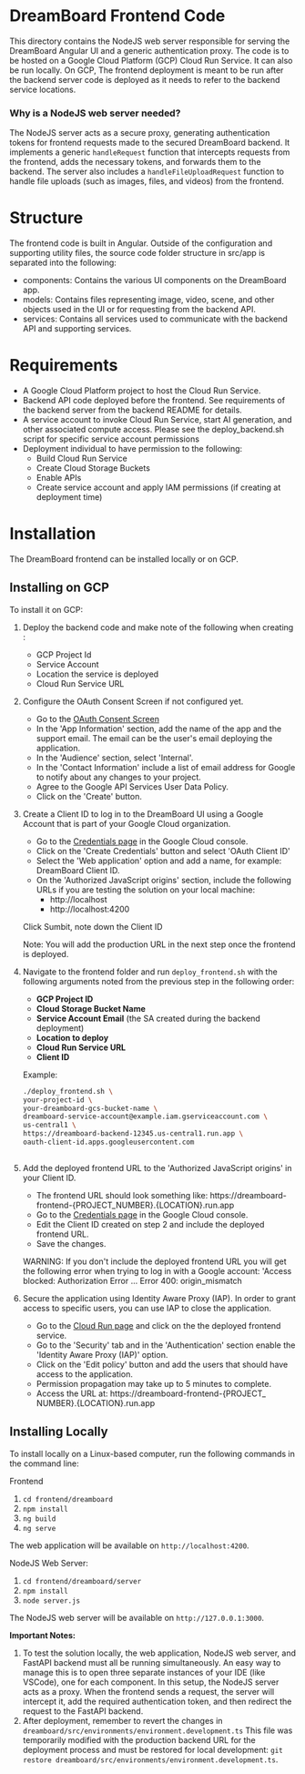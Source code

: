 # DreamBoard Frontend Code

This directory contains the NodeJS web server responsible for serving the DreamBoard Angular UI and a generic authentication proxy. The code is to be hosted on a Google Cloud Platform (GCP) Cloud Run Service. It can also be run locally. On GCP, The frontend deployment is meant to be run after the backend server code is deployed as it needs to refer to the backend service locations.

### Why is a NodeJS web server needed?

The NodeJS server acts as a secure proxy, generating authentication tokens for frontend requests made to the secured DreamBoard backend. It implements a generic `handleRequest` function that intercepts requests from the frontend, adds the necessary tokens, and forwards them to the backend. The server also includes a `handleFileUploadRequest` function to handle file uploads (such as images, files, and videos) from the frontend.


# Structure

The frontend code is built in Angular. Outside of the configuration and supporting utility files, the source code folder structure in src/app is separated into the following:

- components: Contains the various UI components on the DreamBoard app.
- models: Contains files representing image, video, scene, and other objects used in the UI or for requesting from the backend API.
- services: Contains all services used to communicate with the backend API and supporting services.

# Requirements

- A Google Cloud Platform project to host the Cloud Run Service.
- Backend API code deployed before the frontend. See requirements of the backend server from the backend README for details.
- A service account to invoke Cloud Run Service, start AI generation, and other associated compute access. Please see the deploy_backend.sh script for specific service account permissions
- Deployment individual to have permission to the following:
  - Build Cloud Run Service
  - Create Cloud Storage Buckets
  - Enable APIs
  - Create service account and apply IAM permissions (if creating at deployment time)

# Installation

The DreamBoard frontend can be installed locally or on GCP.

## Installing on GCP

To install it on GCP:

1. Deploy the backend code and make note of the following when creating :
   - GCP Project Id
   - Service Account
   - Location the service is deployed
   - Cloud Run Service URL
2. Configure the OAuth Consent Screen if not configured yet.
   - Go to the [OAuth Consent Screen](http://console.cloud.google.com/auth/overview/create)
   - In the 'App Information' section, add the name of the app and the support email. The email can be the user's email deploying the application.
   - In the 'Audience' section, select 'Internal'.
   - In the 'Contact Information' include a list of email address for Google to notify about any changes to your project.
   - Agree to the Google API Services User Data Policy.
   - Click on the 'Create' button.
3. Create a Client ID to log in to the DreamBoard UI using a Google Account that is part of your Google Cloud organization.
   - Go to the [Credentials page](http://console.cloud.google.com/apis/credentials) in the Google Cloud console.
   - Click on the 'Create Credentials' button and select 'OAuth Client ID'
   - Select the 'Web application' option and add a name, for example: DreamBoard Client ID.
   - On the 'Authorized JavaScript origins' section, include the following URLs if you are testing the solution on your local machine:
      - http://localhost
      - http://localhost:4200
  
   Click Sumbit, note down the Client ID
   
   Note: You will add the production URL in the next step once the frontend is deployed.
5. Navigate to the frontend folder and run `deploy_frontend.sh` with the following arguments noted from the previous step in the following order:

   - **GCP Project ID**
   - **Cloud Storage Bucket Name**
   - **Service Account Email** (the SA created during the backend deployment)
   - **Location to deploy**
   - **Cloud Run Service URL**
   - **Client ID**
  
   
   Example:
    ```bash
    ./deploy_frontend.sh \
    your-project-id \
    your-dreamboard-gcs-bucket-name \
    dreamboard-service-account@example.iam.gserviceaccount.com \
    us-central1 \
    https://dreamboard-backend-12345.us-central1.run.app \
    oauth-client-id.apps.googleusercontent.com
  
    ```
6. Add the deployed frontend URL to the 'Authorized JavaScript origins' in your Client ID.
   - The frontend URL should look something like: https://dreamboard-frontend-{PROJECT_NUMBER}.{LOCATION}.run.app
   - Go to the [Credentials page](http://console.cloud.google.com/apis/credentials) in the Google Cloud console.
   - Edit the Client ID created on step 2 and include the deployed frontend URL.
   - Save the changes.

   WARNING: If you don't include the deployed frontend URL you will get the following error when trying to log in with a Google account: 'Access blocked: Authorization Error ... Error 400: origin_mismatch
7. Secure the application using Identity Aware Proxy (IAP). In order to grant access to specific users, you can use IAP to close the application.
   - Go to the [Cloud Run page](http://console.cloud.google.com/run) and click on the the deployed frontend service.
   - Go to the 'Security' tab and in the 'Authentication' section enable the 'Identity Aware Proxy (IAP)' option.
   - Click on the 'Edit policy' button and add the users that should have access to the application.
   - Permission propagation may take up to 5 minutes to complete.
   - Access the URL at: https://dreamboard-frontend-{PROJECT_ NUMBER}.{LOCATION}.run.app

## Installing Locally

To install locally on a Linux-based computer, run the following commands in the command line:

Frontend

1. `cd frontend/dreamboard`
2. `npm install`
3. `ng build`
4. `ng serve`

The web application will be available on `http://localhost:4200`.

NodeJS Web Server:

1. `cd frontend/dreamboard/server`
2. `npm install`
3. `node server.js`

The NodeJS web server will be available on `http://127.0.0.1:3000`.

**Important Notes:**

1. To test the solution locally, the web application, NodeJS web server, and FastAPI backend must all be running simultaneously. An easy way to manage this is to open three separate instances of your IDE (like VSCode), one for each component.
In this setup, the NodeJS server acts as a proxy. When the frontend sends a request, the server will intercept it, add the required authentication token, and then redirect the request to the FastAPI backend.
2. After deployment, remember to revert the changes in `dreamboard/src/environments/environment.development.ts` This file was temporarily modified with the production backend URL for the deployment process and must be restored for local development: `git restore dreamboard/src/environments/environment.development.ts`.
